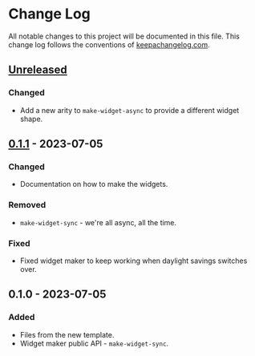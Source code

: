 # Change Log
All notable changes to this project will be documented in this file. This change log follows the conventions of [keepachangelog.com](http://keepachangelog.com/).

## [Unreleased]
### Changed
- Add a new arity to `make-widget-async` to provide a different widget shape.

## [0.1.1] - 2023-07-05
### Changed
- Documentation on how to make the widgets.

### Removed
- `make-widget-sync` - we're all async, all the time.

### Fixed
- Fixed widget maker to keep working when daylight savings switches over.

## 0.1.0 - 2023-07-05
### Added
- Files from the new template.
- Widget maker public API - `make-widget-sync`.

[Unreleased]: https://github.com/your-name/clojure-database/compare/0.1.1...HEAD
[0.1.1]: https://github.com/your-name/clojure-database/compare/0.1.0...0.1.1
